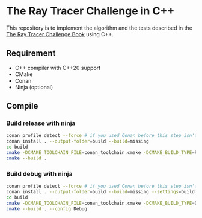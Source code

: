 # The Ray Tracer Challenge in C++

This repository is to implement the algorithm and the tests described in the [The Ray Tracer Challenge Book](http://raytracerchallenge.com/) using C++.

## Requirement

- C++ compiler with C++20 support
- CMake
- Conan
- Ninja (optional)

## Compile

### Build release with ninja

```bash
conan profile detect --force # if you used Conan before this step isn't required.
conan install . --output-folder=build --build=missing
cd build
cmake -DCMAKE_TOOLCHAIN_FILE=conan_toolchain.cmake -DCMAKE_BUILD_TYPE=Release -GNinja ..
cmake --build .
```

### Build debug with ninja

```bash
conan profile detect --force # if you used Conan before this step isn't required.
conan install . --output-folder=build --build=missing --settings=build_type=Debug
cd build
cmake -DCMAKE_TOOLCHAIN_FILE=conan_toolchain.cmake -DCMAKE_BUILD_TYPE=Debug -DCMAKE_EXPORT_COMPILE_COMMANDS=ON -GNinja ..
cmake --build . --config Debug
```
